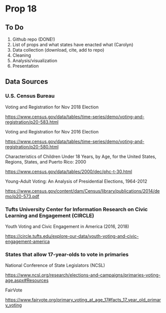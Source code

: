 # Prop 18

## To Do

1. Github repo (DONE!)
2. List of props and what states have enacted what (Carolyn)
3. Data collection (download, cite, add to repo)
4. Cleaning 
5. Analysis/visualization
6. Presentation

## Data Sources

### U.S. Census Bureau

Voting and Registration for Nov 2018 Election

https://www.census.gov/data/tables/time-series/demo/voting-and-registration/p20-583.html 

Voting and Registration for Nov 2016 Election

https://www.census.gov/data/tables/time-series/demo/voting-and-registration/p20-580.html

Characteristics of Children Under 18 Years, by Age, for the United States, Regions, States, and Puerto Rico: 2000

https://www.census.gov/data/tables/2000/dec/phc-t-30.html

Young-Adult Voting: An Analysis of Presidential Elections, 1964-2012

https://www.census.gov/content/dam/Census/library/publications/2014/demo/p20-573.pdf

### Tufts University Center for Information Research on Civic Learning and Engagement (CIRCLE)

Youth Voting and Civic Engagement in America (2016, 2018)

https://circle.tufts.edu/explore-our-data/youth-voting-and-civic-engagement-america

### States that allow 17-year-olds to vote in primaries

National Conference of State Legislators (NCSL)

https://www.ncsl.org/research/elections-and-campaigns/primaries-voting-age.aspx#Resources

FairVote

https://www.fairvote.org/primary_voting_at_age_17#facts_17_year_old_primary_voting
